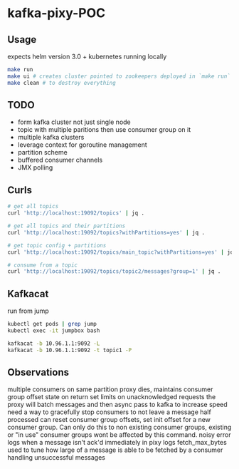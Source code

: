 # kafka-pixy-POC

## Usage

expects helm version 3.0 + kubernetes running locally

```bash
make run
make ui # creates cluster pointed to zookeepers deployed in `make run`
make clean # to destroy everything
```

## TODO

* form kafka cluster not just single node
* topic with multiple paritions then use consumer group on it
* multiple kafka clusters
* leverage context for goroutine management
* partition scheme
* buffered consumer channels
* JMX polling

## Curls

```bash
# get all topics
curl 'http://localhost:19092/topics' | jq .

# get all topics and their partitions
curl 'http://localhost:19092/topics?withPartitions=yes' | jq .

# get topic config + partitions
curl 'http://localhost:19092/topics/main_topic?withPartitions=yes' | jq .

# consume from a topic
curl 'http://localhost:19092/topics/topic2/messages?group=1' | jq .
```

## Kafkacat

run from jump

```bash
kubectl get pods | grep jump
kubectl exec -it jumpbox bash

kafkacat -b 10.96.1.1:9092 -L
kafkacat -b 10.96.1.1:9092 -t topic1 -P
```

## Observations

multiple consumers on same partition
proxy dies, maintains consumer group offset state on return
set limits on unacknowledged requests
the proxy will batch messages and then async pass to kafka to increase speed
need a way to gracefully stop consumers to not leave a message half processed
can reset consumer group offsets, set init offset for a new consumer group. Can only do this to non existing consumer groups,
existing or "in use" consumer groups wont be affected by this command.
noisy error logs when a message isn't ack'd immediately in pixy logs
fetch_max_bytes used to tune how large of a message is able to be fetched by a consumer
handling unsuccessful messages
